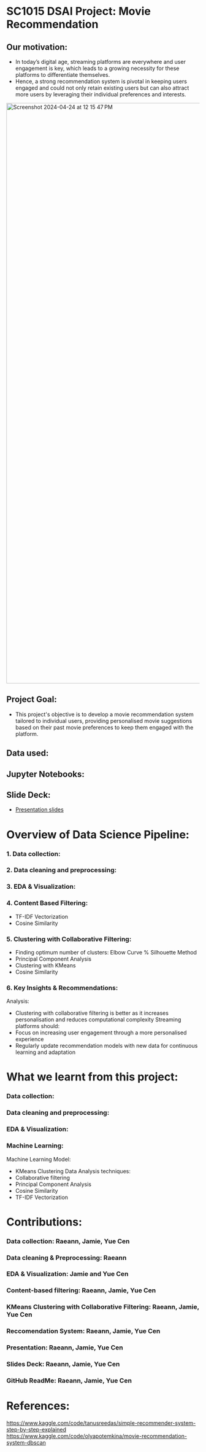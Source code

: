 # SC1015 DSAI Project: Movie Recommendation
## Our motivation:
- In today’s digital age, streaming platforms are everywhere and user engagement is key, which leads to a growing necessity for these platforms to differentiate themselves.
- Hence, a strong recommendation system is pivotal in keeping users engaged and could not only retain existing users but can also attract more users by leveraging their individual preferences and interests.
<img width="1512" alt="Screenshot 2024-04-24 at 12 15 47 PM" src="https://github.com/jamietannn/SC1015/assets/148201131/c90efed9-045b-4afb-b989-396f06dd19d1">


## Project Goal:
- This project's objective is to develop a movie recommendation system tailored to individual users, providing personalised movie suggestions based on their past movie preferences to keep them engaged with the platform.

## Data used:


## Jupyter Notebooks:


## Slide Deck:
- [Presentation slides](https://docs.google.com/presentation/d/17FGo3eEA0RyDWAkpeTLFurLoZrH1vGtaUkgM0o7YJyY/edit?usp=sharing)


# Overview of Data Science Pipeline:
### 1. Data collection:

### 2. Data cleaning and preprocessing:
### 3. EDA & Visualization:
### 4. Content Based Filtering:
- TF-IDF Vectorization
- Cosine Similarity
### 5. Clustering with Collaborative Filtering:
- Finding optimum number of clusters: Elbow Curve % Silhouette Method
- Principal Component Analysis
- Clustering with KMeans
- Cosine Similarity
### 6. Key Insights & Recommendations:
Analysis:
- Clustering with collaborative filtering is better as it increases personalisation and reduces computational complexity
Streaming platforms should:
- Focus on increasing user engagement through a more personalised experience
- Regularly update recommendation models with new data for continuous learning and adaptation

# What we learnt from this project:
### Data collection:
### Data cleaning and preprocessing:
### EDA & Visualization:
### Machine Learning:
Machine Learning Model:
- KMeans Clustering
Data Analysis techniques:
- Collaborative filtering
- Principal Component Analysis
- Cosine Similarity
- TF-IDF Vectorization

# Contributions:
### Data collection: Raeann, Jamie, Yue Cen
### Data cleaning & Preprocessing: Raeann
### EDA & Visualization: Jamie and Yue Cen
### Content-based filtering: Raeann, Jamie, Yue Cen
### KMeans Clustering with Collaborative Filtering: Raeann, Jamie, Yue Cen
### Reccomendation System: Raeann, Jamie, Yue Cen
### Presentation: Raeann, Jamie, Yue Cen
### Slides Deck: Raeann, Jamie, Yue Cen
### GitHub ReadMe: Raeann, Jamie, Yue Cen

# References:
https://www.kaggle.com/code/tanusreedas/simple-recommender-system-step-by-step-explained
https://www.kaggle.com/code/olyapotemkina/movie-recommendation-system-dbscan
